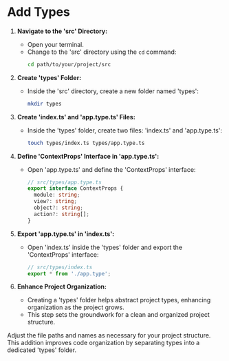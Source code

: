 # Add Types

1. **Navigate to the 'src' Directory:**

   - Open your terminal.
   - Change to the 'src' directory using the `cd` command:
     ```bash
     cd path/to/your/project/src
     ```

2. **Create 'types' Folder:**

   - Inside the 'src' directory, create a new folder named 'types':
     ```bash
     mkdir types
     ```

3. **Create 'index.ts' and 'app.type.ts' Files:**

   - Inside the 'types' folder, create two files: 'index.ts' and 'app.type.ts':
     ```bash
     touch types/index.ts types/app.type.ts
     ```

4. **Define 'ContextProps' Interface in 'app.type.ts':**

   - Open 'app.type.ts' and define the 'ContextProps' interface:
     ```typescript
     // src/types/app.type.ts
     export interface ContextProps {
       module: string;
       view?: string;
       object?: string;
       action?: string[];
     }
     ```

5. **Export 'app.type.ts' in 'index.ts':**

   - Open 'index.ts' inside the 'types' folder and export the 'ContextProps' interface:
     ```typescript
     // src/types/index.ts
     export * from './app.type';
     ```

6. **Enhance Project Organization:**
   - Creating a 'types' folder helps abstract project types, enhancing organization as the project grows.
   - This step sets the groundwork for a clean and organized project structure.

Adjust the file paths and names as necessary for your project structure. This addition improves code organization by separating types into a dedicated 'types' folder.
